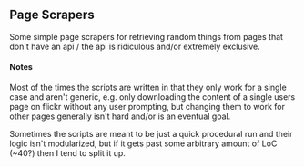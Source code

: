 ## Page Scrapers 

Some simple page scrapers for retrieving random things from pages that don't
have an api / the api is ridiculous and/or extremely exclusive.


#### Notes

Most of the times the scripts are written in that they only work for a single case and
aren't generic, e.g. only downloading the content of a single users page on flickr without
any user prompting, but changing them to work for other pages generally isn't hard 
and/or is an eventual goal.

Sometimes the scripts are meant to be just a quick procedural run and their logic
isn't modularized, but if it gets past some arbitrary amount of LoC (~40?) then
I tend to split it up.